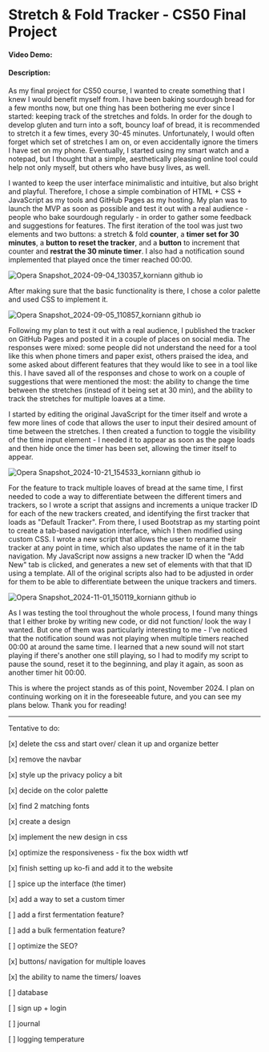 # Stretch & Fold Tracker - CS50 Final Project
#### Video Demo:  <URL HERE>
#### Description:

As my final project for CS50 course, I wanted to create something that I knew I would benefit myself from. I have been baking sourdough bread for a few months now, but one thing has been bothering me ever since I started: keeping track of the stretches and folds. In order for the dough to develop gluten and turn into a soft, bouncy loaf of bread, it is recommended to stretch it a few times, every 30-45 minutes. Unfortunately, I would often forget which set of stretches I am on, or even accidentally ignore the timers I have set on my phone. Eventually, I started using my smart watch and a notepad, but I thought that a simple, aesthetically pleasing online tool could help not only myself, but others who have busy lives, as well.

I wanted to keep the user interface minimalistic and intuitive, but also bright and playful. Therefore, I chose a simple combination of HTML + CSS + JavaScript as my tools and GitHub Pages as my hosting. My plan was to launch the MVP as soon as possible and test it out with a real audience - people who bake sourdough regularly - in order to gather some feedback and suggestions for features. The first iteration of the tool was just two elements and two buttons: a stretch & fold **counter**, a **timer set for 30 minutes**, a **button to reset the tracker**, and a **button** to increment that counter and **restrat the 30 minute timer**. I also had a notification sound implemented that played once the timer reached 00:00.

![Opera Snapshot_2024-09-04_130357_korniann github io](https://github.com/user-attachments/assets/76b86d1c-5fc9-4906-b238-3100127342a0)

After making sure that the basic functionality is there, I chose a color palette and used CSS to implement it.

![Opera Snapshot_2024-09-05_110857_korniann github io](https://github.com/user-attachments/assets/ba5946e2-d9b8-4682-b54e-ab7414c8ab4e)

Following my plan to test it out with a real audience, I published the tracker on GitHub Pages and posted it in a couple of places on social media. The responses were mixed: some people did not understand the need for a tool like this when phone timers and paper exist, others praised the idea, and some asked about different features that they would like to see in a tool like this. I have saved all of the responses and chose to work on a couple of suggestions that were mentioned the most: the ability to change the time between the stretches (instead of it being set at 30 min), and the ability to track the stretches for multiple loaves at a time. 

I started by editing the original JavaScript for the timer itself and wrote a few more lines of code that allows the user to input their desired amount of time between the stretches. I then created a function to toggle the visibility of the time input element - I needed it to appear as soon as the page loads and then hide once the timer has been set, allowing the timer itself to appear.

![Opera Snapshot_2024-10-21_154533_korniann github io](https://github.com/user-attachments/assets/ee387404-8a30-49f4-8149-a63af8088988)

For the feature to track multiple loaves of bread at the same time, I first needed to code a way to differentiate between the different timers and trackers, so I wrote a script that assigns and increments a unique tracker ID for each of the new trackers created, and identifying the first tracker that loads as "Default Tracker". From there, I used Bootstrap as my starting point to create a tab-based navigation interface, which I then modified using custom CSS. I wrote a new script that allows the user to rename their tracker at any point in time, which also updates the name of it in the tab navigation. My JavaScript now assigns a new tracker ID when the "Add New" tab is clicked, and generates a new set of elements with that that ID using a template. All of the original scripts also had to be adjusted in order for them to be able to differentiate between the unique trackers and timers.

![Opera Snapshot_2024-11-01_150119_korniann github io](https://github.com/user-attachments/assets/0eb8f73d-e85a-4736-a089-32ac42e04c49)

As I was testing the tool throughout the whole process, I found many things that I either broke by writing new code, or did not function/ look the way I wanted. But one of them was particularly interesting to me - I've noticed that the notification sound was not playing when multiple timers reached 00:00 at around the same time. I learned that a new sound will not start playing if there's another one still playing, so I had to modify my script to pause the sound, reset it to the beginning, and play it again, as soon as another timer hit 00:00. 

This is where the project stands as of this point, November 2024. I plan on continuing working on it in the foreseeable future, and you can see my plans below. Thank you for reading!

---
Tentative to do:

[x] delete the css and start over/ clean it up and organize better

[x] remove the navbar

[x] style up the privacy policy a bit

[x] decide on the color palette

[x] find 2 matching fonts

[x] create a design

[x] implement the new design in css

[x] optimize the responsiveness - fix the box width wtf

[x] finish setting up ko-fi and add it to the website

[ ] spice up the interface (the timer)

[x] add a way to set a custom timer

[ ] add a first fermentation feature?

[ ] add a bulk fermentation feature?

[ ] optimize the SEO?

[x] buttons/ navigation for multiple loaves

[x] the ability to name the timers/ loaves

[ ] database

[ ] sign up + login

[ ] journal

[ ] logging temperature 




